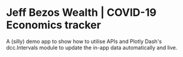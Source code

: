 # Jeff Bezos Wealth | COVID-19 Economics tracker
A (silly) demo app to show how to utilise APIs and Plotly Dash's dcc.Intervals module to update the in-app data automatically and live. 